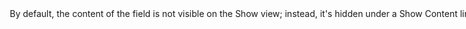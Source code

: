 <Option name="`always_show`">

By default, the content of the field is not visible on the `Show` view; instead, it's hidden under a `Show Content` link that, when clicked, displays the content. You can set it to display the content by setting `always_show` to `true`.

<!-- @include: ./../default_boolean_false.md-->
</Option>

